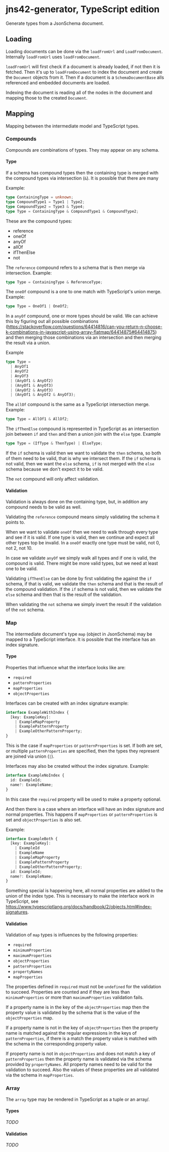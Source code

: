 # jns42-generator, TypeScript edition

Generate types from a JsonSchema document.

## Loading

Loading documents can be done via the `loadFromUrl` and `LoadFromDocument`. Internally `loadFromUrl` uses `loadFromDocument`.

`loadFromUrl` will first check if a document is already loaded, if not then it is fetched. Then it's up to `loadFromDocument` to index the document and create the `Document` objects from it. Then if a document is a `SchemaDocumentBase` alls referenced and embedded documents are loaded.

Indexing the document is reading all of the nodes in the document and mapping those to the created `Document`.

## Mapping

Mapping between the intermediate model and TypeScript types.

### Compounds

Compounds are combinations of types. They may appear on any schema.

#### Type

If a schema has compound types then the containing type is merged with the compound types via intersection (`&`). It is possible that there are many

Example:

```typescript
type ContainingType = unknown;
type CompoundType1 = Type1 | Type2;
type CompoundType2 = Type3 & Type4;
type Type = ContainingType & CompoundType1 & CompoundType2;
```

These are the compound types:

- reference
- oneOf
- anyOf
- allOf
- ifThenElse
- not

The `reference` compound refers to a schema that is then merge via intersection. Example:

```typescript
type Type = ContainingType & ReferenceType;
```

The `oneOf` compound is a one to one match with TypeScript's union merge. Example:

```typescript
type Type = OneOf1 | OneOf2;
```

In a `anyOf` compound, one or more types should be valid. We can achieve this by figuring out all possible combinations (https://stackoverflow.com/questions/64414816/can-you-return-n-choose-k-combinations-in-javascript-using-array-flatmap/64414875#64414875) and then merging those combinations via an intersection and then merging the result via a union.

Example

```typescript
type Type =
  | AnyOf1
  | AnyOf2
  | AnyOf3
  | (AnyOf1 & AnyOf2)
  | (AnyOf1 & AnyOf3)
  | (AnyOf2 & AnyOf3)
  | (AnyOf1 & AnyOf2 & AnyOf3);
```

The `allOf` compound is the same as a TypeScript intersection merge. Example:

```typescript
type Type = AllOf1 & AllOf2;
```

The `ifThenElse` compound is represented in TypeScript as an intersection join between `if` and `then` and then a union join with the `else` type. Example

```typescript
type Type = (IfType & ThenType) | ElseType;
```

If the `if` schema is valid then we want to validate the `then` schema, so both of them need to be valid, that is why we intersect them. If the `if` schema is not valid, then we want the `else` schema, `if` is not merged with the `else` schema because we don't expect it to be valid.

The `not` compound will only affect validation.

#### Validation

Validation is always done on the containing type, but, in addition any compound needs to be valid as well.

Validating the `reference` compound means simply validating the schema it points to.

When we want to validate `oneOf` then we need to walk through every type and see if it is valid. If one type is valid, then we continue and expect all other types top be invalid. In a `oneOf` exactly one type must be valid, not 0, not 2, not 10.

In case we validate `anyOf` we simply walk all types and if one is valid, the compound is valid. There might be more valid types, but we need at least one to be valid.

Validating `ifThenElse` can be done by first validating the against the `if` schema, if that is valid, we validate the `then` schema and that is the result of the compound validation. If the `if` schema is not valid, then we validate the `else` schema and then that is the result of the validation.

When validating the `not` schema we simply invert the result if the validation of the `not` schema.

### Map

The intermediate document's type `map` (object in JsonSchema) may be mapped to a TypeScript interface. It is possible that the interface has an index signature.

#### Type

Properties that influence what the interface looks like are:

- `required`
- `patternProperties`
- `mapProperties`
- `objectProperties`

Interfaces can be created with an index signature example:

```typescript
interface ExampleWithIndex {
  [key: ExampleKey]:
    | ExampleMapProperty
    | ExamplePatternProperty
    | ExampleOtherPatternProperty;
}
```

This is the case if `mapProperties` or `patternProperties` is set. If both are set, or multiple `patternProperties` are specified, then the types they represent are joined via union (`|`).

Interfaces may also be created without the index signature. Example:

```typescript
interface ExampleNoIndex {
  id: ExampleId;
  name?: ExampleName;
}
```

In this case the `required` property will be used to make a property optional.

And then there is a case where an interface will have an index signature and normal properties. This happens if `mapProperties` or `patternProperties` is set and `objectProperties` is also set.

Example:

```typescript
interface ExampleBoth {
  [key: ExampleKey]:
    | ExampleId
    | ExampleName
    | ExampleMapProperty
    | ExamplePatternProperty
    | ExampleOtherPatternProperty;
  id: ExampleId;
  name?: ExampleName;
}
```

Something special is happening here, all normal properties are added to the union of the index type. This is necessary to make the interface work in TypeScript, see https://www.typescriptlang.org/docs/handbook/2/objects.html#index-signatures.

#### Validation

Validation of `map` types is influences by the following properties:

- `required`
- `minimumProperties`
- `maximumProperties`
- `objectProperties`
- `patternProperties`
- `propertyNames`
- `mapProperties`

The properties defined in `required` must not be `undefined` for the validation to succeed. Properties are counted and if they are less than `minimumProperties` or more than `maximumProperties` validation fails.

If a property name is in the key of the `objectProperties` map then the property value is validated by the schema that is the value of the `objectProperties` map.

If a property name is not in the key of `objectProperties` then the property name is matched against the regular expressions in the keys of `patternProperties`, if there is a match the property value is matched with the schema in the corresponding property value.

If property name is not in `objectProperties` and does not match a key of `patternProperties` then the property name is validated via the schema provided by `propertyNames`. All property names need to be valid for the validation to succeed. Also the values of these properties are all validated via the schema in `mapProperties`.

### Array

The `array` type may be rendered in TypeScript as a tuple or an array/.

#### Types

_TODO_

#### Validation

_TODO_
